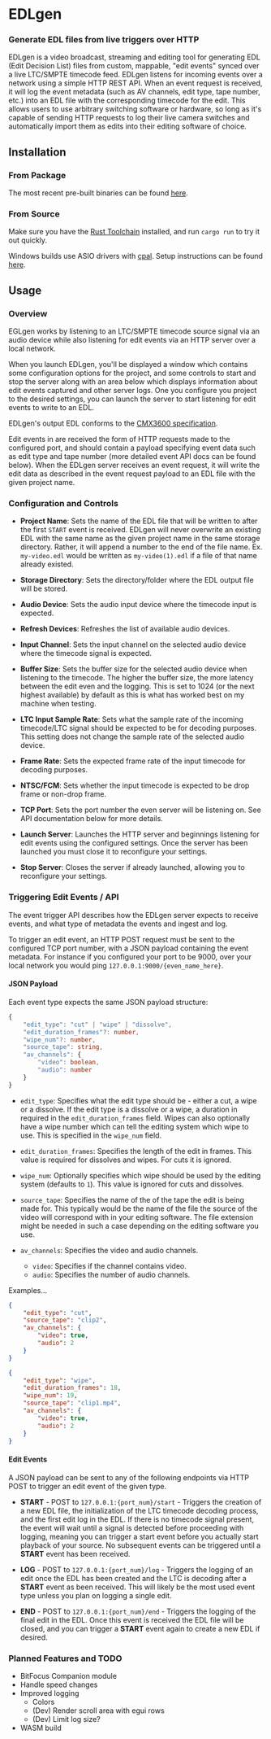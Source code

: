 # EDLgen #

### Generate EDL files from live triggers over HTTP ###  

EDLgen is a video broadcast, streaming and editing tool for generating EDL (Edit Decision List) files from custom, mappable, "edit events" synced over a live LTC/SMPTE timecode feed. EDLgen listens for incoming events over a network using a simple HTTP REST API. When an event request is received, it will log the event metadata (such as AV channels, edit type, tape number, etc.) into an EDL file with the corresponding timecode for the edit. This allows users to use arbitrary switching software or hardware, so long as it's capable of sending HTTP requests to log their live camera switches and automatically import them as edits into their editing software of choice.

## Installation ##

### From Package ###

The most recent pre-built binaries can be found [here](https://github.com/hankthetank27/edl-gen/releases/latest).

### From Source ###

Make sure you have the [Rust Toolchain](https://www.rust-lang.org/tools/install) installed, and run `cargo run` to try it out quickly.

Windows builds use ASIO drivers with [cpal](https://github.com/RustAudio/cpal). Setup instructions can be found [here](https://github.com/RustAudio/cpal?tab=readme-ov-file#asio-on-windows).

## Usage ##

### Overview ###

EGLgen works by listening to an LTC/SMPTE timecode source signal via an audio device while also listening for edit events via an HTTP server over a local network. 

When you launch EDLgen, you'll be displayed a window which contains some configuration options for the project, and some controls to start and stop the server along with an area below which displays information about edit events captured and other server logs. One you configure you project to the desired settings, you can launch the server to start listening for edit events to write to an EDL.

EDLgen's output EDL conforms to the [CMX3600 specification](https://www.edlmax.com/EdlMaxHelp/Edl/maxguide.html). 

Edit events in are received the form of HTTP requests made to the configured port, and should contain a payload specifying event data such as edit type and tape number (more detailed event API docs can be found below). When the EDLgen server receives an event request, it will write the edit data as described in the event request payload to an EDL file with the given project name.


### Configuration and Controls ###

- **Project Name**: Sets the name of the EDL file that will be written to after the first `START` event is received. EDLgen will never overwrite an existing EDL with the same name as the given project name in the same storage directory. Rather, it will append a number to the end of the file name. Ex. `my-video.edl` would be written as `my-video(1).edl` if a file of that name already existed.

- **Storage Directory**: Sets the directory/folder where the EDL output file will be stored.

- **Audio Device**: Sets the audio input device where the timecode input is expected. 

- **Refresh Devices**: Refreshes the list of available audio devices.

- **Input Channel**: Sets the input channel on the selected audio device where the timecode signal is expected.

- **Buffer Size**: Sets the buffer size for the selected audio device when listening to the timecode. The higher the buffer size, the more latency between the edit even and the logging. This is set to 1024 (or the next highest available) by default as this is what has worked best on my machine when testing.

- **LTC Input Sample Rate**: Sets what the sample rate of the incoming timecode/LTC signal should be expected to be for decoding purposes. This setting does not change the sample rate of the selected audio device.

- **Frame Rate**: Sets the expected frame rate of the input timecode for decoding purposes.

- **NTSC/FCM**: Sets whether the input timecode is expected to be drop frame or non-drop frame.

- **TCP Port**: Sets the port number the even server will be listening on. See API documentation below for more details.

- **Launch Server**: Launches the HTTP server and beginnings listening for edit events using the configured settings. Once the server has been launched you must close it to reconfigure your settings.

- **Stop Server**: Closes the server if already launched, allowing you to reconfigure your settings. 

### Triggering Edit Events / API ###

The event trigger API describes how the EDLgen server expects to receive events, and what type of metadata the events and ingest and log. 

To trigger an edit event, an HTTP POST request must be sent to the configured TCP port number, with a JSON payload containing the event metadata. For instance if you configured your port to be 9000, over your local network you would ping `127.0.0.1:9000/{even_name_here}`.

#### JSON Payload ####
Each event type expects the same JSON payload structure:

```typescript
{
    "edit_type": "cut" | "wipe" | "dissolve",
    "edit_duration_frames"?: number, 
    "wipe_num"?: number,
    "source_tape": string,   
    "av_channels": {     
        "video": boolean,     
        "audio": number   
    } 
}
```
- `edit_type`: Specifies what the edit type should be - either a cut, a wipe or a dissolve. If the edit type is a dissolve or a wipe, a duration in required in the `edit_duration_frames` field. Wipes can also optionally have a wipe number which can tell the editing system which wipe to use. This is specified in the `wipe_num` field.

- `edit_duration_frames`: Specifies the length of the edit in frames. This value is required for dissolves and wipes. For cuts it is ignored.

- `wipe_num`: Optionally specifies which wipe should be used by the editing system (defaults to `1`). This value is ignored for cuts and dissolves.

- `source_tape`: Specifies the name of the of the tape the edit is being made for. This typically would be the name of the file the source of the video will correspond with in your editing software. The file extension might be needed in such a case depending on the editing software you use.

- `av_channels`: Specifies the video and audio channels.
    - `video`: Specifies if the channel contains video.
    - `audio`: Specifies the number of audio channels.


Examples...
```json
{   
    "edit_type": "cut",   
    "source_tape": "clip2",   
    "av_channels": {     
        "video": true,     
        "audio": 2   
    } 
}
```
```json
{   
    "edit_type": "wipe",
    "edit_duration_frames": 18,
    "wipe_num": 19,
    "source_tape": "clip1.mp4",
    "av_channels": {
        "video": true,
        "audio": 2   
    } 
}
```

#### Edit Events ####
A JSON payload can be sent to any of the following endpoints via HTTP POST to trigger an edit event of the given type.

- **START** - POST to `127.0.0.1:{port_num}/start` - Triggers the creation of a new EDL file, the initialization of the LTC timecode decoding process, and the first edit log in the EDL. If there is no timecode signal present, the event will wait until a signal is detected before proceeding with logging, meaning you can trigger a start event before you actually start playback of your source. No subsequent events can be triggered until a **START** event has been received.

- **LOG** - POST to `127.0.0.1:{port_num}/log` - Triggers the logging of an edit once the EDL has been created and the LTC is decoding after a **START** event as been received. This will likely be the most used event type unless you plan on logging a single edit. 

- **END** - POST to `127.0.0.1:{port_num}/end` - Triggers the logging of the final edit in the EDL. Once this event is received the EDL file will be closed, and you can trigger a **START** event again to create a new EDL if desired.

### Planned Features and TODO ###
- BitFocus Companion module
- Handle speed changes
- Improved logging 
    - Colors
    - (Dev) Render scroll area with egui rows
    - (Dev) Limit log size?
- WASM build
